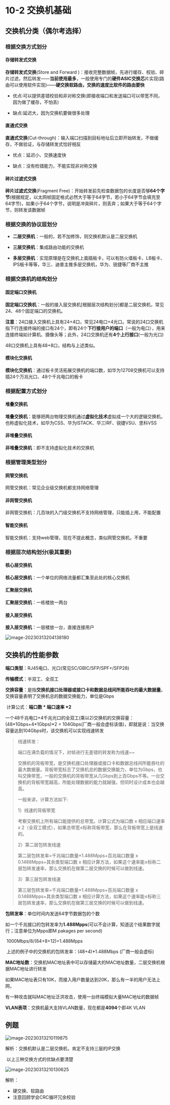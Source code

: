 # 10-2 交换机基础

## 交换机分类（偶尔考选择）

### 根据交换方式划分

#### 存储转发式交换

**存储转发式交换**(Store and Forward )：接收完整数据帧，先进行缓存、校验、碎片过滤，然后转发——**当前使用最多**，一般使用专门的**硬件ASIC交换芯**片实现(路由可以使用软件实现)——**硬交换软路由，交换的速度比软件的路由要快**

- 优点∶可以提供差错校验和非对称交换(即接收端口和发送端口可以带宽不同，因为做了缓存，不怕丢)

- 缺点∶延迟大，因为交换机要做很多处理

#### 直通式交换

**直通式交换**(Cut-through)：输入端口扫描到目标地址后立即开始转发，不做缓存，不做验证，与存储转发式恰好相反

- 优点：延迟小、交换速度快

- 缺点：没有检错能力，不能实现非对称交换

#### 碎片过滤式交换

**碎片过滤式交换**(Fragment Free)：开始转发前先检查数据包的长度是否够**64个字节**(根据规定，以太网帧固定格式必然大于等于64字节，若小于64字节会填充至64字节)，如果小于64个字节，说明是冲突碎片，则丢弃；如果大于等于64个字节，则转发该数据帧

### 根据交换的协议层划分

- **二层交换机**：一般的，若不加修饰，则交换机默认是二层交换机

- **三层交换机**：集成路由功能的交换机

- **多层交换机**：实现原理是在交换机上面插板卡，可以有防火墙板卡、LB板卡、IPS板卡等等，华三、迪普主推多层交换机，华为、锐捷等厂商不主推



### 根据交换机的结构划分

#### 固定端口交换机

**固定端口交换机**：一般的接入层交换机[根据层次结构划分]都是二层交换机，常见24、48个固定端口的交换机。

**注意**：24口接入交换机上具有24+4口，常见24电口+4光口。常说的24口交换机指下行连接终端的接口有24个，即有24个**下行接用户的端口**（一般为电口），用来连接终端如计算机、摄像头等；此外，24口交换机还有**4个上行接口**(一般为光口)

48口交换机上具有48+8口，结构与上述类似。

#### 模块化交换机

**模块化交换机**：通过板卡灵活拓展交换机的端口数，如华为12708交换机可以支持插24个万兆光口、48个千兆电口的板卡

### 根据配置方式划分

#### 堆叠交换机

**堆叠交换机**：能够把两台物理交换机通过**虚拟化技术**虚拟成一个大的逻辑交换机，也称虚拟化技术，如华为CSS、华为ISTACK、华三IRF、锐捷VSU、思科VSS

#### 非堆叠交换机

**非堆叠交换机**：即不支持虚拟化技术的交换机

### 根据管理类型划分

#### 网管交换机

网管交换机：常见企业级交换机都支持网络管理

#### 非网管交换机

非网管交换机：几百块的入门级交换机不支持网络管理，只能插上用，不能配置

#### 智能交换机

智能交换机：支持web管理，现在不提此概念，类似网管交换机，不重要



### 根据层次结构划分(极其重要)

#### 核心层交换机

**核心层交换机**：一个单位的网络流量都汇集至此处的核心交换机

#### 汇聚层交换机

**汇聚层交换机**：一栋楼放一两台

#### 接入层交换机

**接入层交换机**：一层楼放一台，直接连接用户

![image-20230313204138180](https://img.yatjay.top/md/image-20230313204138180.png)

## 交换机的性能参数

**端口类型**：RJ45电口、光口(常见SC/GBIC/SFP/SPF+/SFP28)

**传输模式**：半双工、全双工

**交换容量**：是指**交换机接口处理器或接口卡和数据总线间所能吞吐的最大数据量**。 交换容量表明了交换机总的数据交换能力，单位是Gbps

​	计算公式：**端口数 \* 端口速率 \*2**

​	一个48千兆电口+4千兆光口的全双工(乘以2)交换机的交换容量：(48\*1Gbps+4\*1Gbps)\*2 = 104Gbps(厂商一般会虚标该值)，即就是说：当交换容量达到104Gbps时，该交换机可以实现线速转发

>线速转发：
>
>端口在满负载的情况下，对帧进行无差错的转发称为线速~~
>
>交换机的背板带宽，是交换机接口处理器或接口卡和数据总线间所能吞吐的最大数据量。背板带宽标志了交换机总的数据交换能力，单位为Gbps，也叫交换带宽，一般的交换机的背板带宽从几Gbps到上百Gbps不等。一台交换机的背板带宽越高，所能处理数据的能力就越强，但同时设计成本也会越高。
>
>一般来讲，计算方法如下:
>
>1）线速的背板带宽
>
>考察交换机上所有端口能提供的总带宽。计算公式为端口数 x 相应端口速率 x 2（全双工模式），如果总带宽≤标称背板带宽，那么在背板带宽上是线速的。
>
>2）第二层包转发线速
>
>第二层包转发率=千兆端口数量×1.488Mpps+百兆端口数量 x 0.1488Mpps+其余类型端口数 x 相应计算方法，如果这个速率能≤标称二层包转发速率，那么交换机在做第二层交换的时候可以做到线速。
>
>3）第三层包转发线速
>
>第三层包转发率=千兆端口数量×1.488Mpps+百兆端口数量 x 0.1488Mpps+其余类型端口数 x 相应计算方法，如果这个速率能≤标称三层包转发速率，那么交换机在做第三层交换的时候可以做到线速。
>
>

**包转发率**：单位时间内发送64字节数据包的个数	

​	如一个千兆接口的包转发率为**1.488Mpps**(可以不会计算，知道这个结果数字就行；注意单位为Mpps即M pakages per second)

​		1000Mbps/8/(64+8+12)=1.488Mpps

​		上述的例子中的交换机的包转发率：(48+4)\*1.488Mbps    (厂商一般会虚标)

**MAC地址数**：交换机MAC地址表中可以存储最大的MAC地址数量，二层交换机根据MAC地址进行转发

​		如果MAC地址表只有10K，而接入用户数量达到20K，那么有一半的用户无法上网，

​		有一种攻击就叫MAC地址泛洪攻击，使用一台终端模拟大量MAC地址的数据帧

**VLAN表项**：交换机最大支持VLAN数量，现在都是**4094**个即4K VLAN

## 例题

![image-20230313210119875](https://img.yatjay.top/md/image-20230313210119875.png)

解析：交换机默认是二层交换机，肯定不支持三层的IP交换

​			以上三种交换方式的优缺点要清楚

![image-20230313210130625](https://img.yatjay.top/md/image-20230313210130625.png)

解析：

- 硬交换、软路由
- 注意回顾学会CRC循环冗余校验
